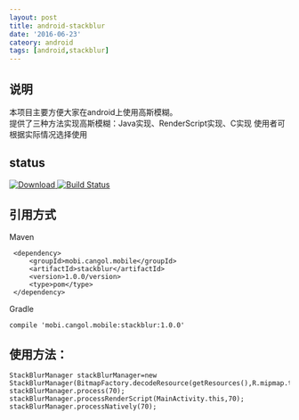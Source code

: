 ```yaml
---
layout: post
title: android-stackblur
date: '2016-06-23'
cateory: android
tags: [android,stackblur]
---
```


## 说明
本项目主要方便大家在android上使用高斯模糊。  
提供了三种方法实现高斯模糊：Java实现、RenderScript实现、C实现
使用者可根据实际情况选择使用

## status
[ ![Download](https://api.bintray.com/packages/cangol/maven/AndroidStackBlur/images/download.svg) ](https://bintray.com/cangol/maven/AndroidStackBlur/_latestVersion)
[![Build Status](https://travis-ci.org/Cangol/AndroidStackBlur.svg?branch=master)](https://travis-ci.org/Cangol/AndroidStackBlur)


## 引用方式
Maven

     <dependency>
         <groupId>mobi.cangol.mobile</groupId>
         <artifactId>stackblur</artifactId>
         <version>1.0.0/version>
         <type>pom</type>
     </dependency>
Gradle
 
    compile 'mobi.cangol.mobile:stackblur:1.0.0'
## 使用方法：
    
    StackBlurManager stackBlurManager=new StackBlurManager(BitmapFactory.decodeResource(getResources(),R.mipmap.test));
    stackBlurManager.process(70);
    stackBlurManager.processRenderScript(MainActivity.this,70);
    stackBlurManager.processNatively(70);
    


   
